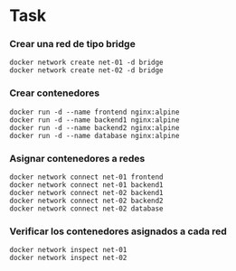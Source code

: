 # Task

### Crear una red de tipo bridge

```
docker network create net-01 -d bridge
docker network create net-02 -d bridge
```

### Crear contenedores

```
docker run -d --name frontend nginx:alpine
docker run -d --name backend1 nginx:alpine
docker run -d --name backend2 nginx:alpine
docker run -d --name database nginx:alpine
```

### Asignar contenedores a redes

```
docker network connect net-01 frontend
docker network connect net-01 backend1
docker network connect net-02 backend1
docker network connect net-02 backend2
docker network connect net-02 database
```

### Verificar los contenedores asignados a cada red

```
docker network inspect net-01
docker network inspect net-02
```
